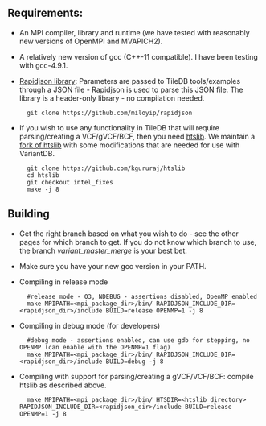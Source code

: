 ## Requirements:
* An MPI compiler, library and runtime (we have tested with reasonably new versions of OpenMPI and MVAPICH2).
* A relatively new version of gcc (C++-11 compatible). I have been testing with gcc-4.9.1.
* [Rapidjson library](https://github.com/miloyip/rapidjson): Parameters are passed to TileDB tools/examples through a JSON file - Rapidjson is used to parse this JSON file. The library is a header-only library - no compilation needed.

        git clone https://github.com/miloyip/rapidjson

* If you wish to use any functionality in TileDB that will require parsing/creating a VCF/gVCF/BCF, then you need [htslib](https://github.com/samtools/htslib). We maintain a [fork of htslib](https://github.com/kgururaj/htslib) with some modifications that are needed for use with VariantDB.

        git clone https://github.com/kgururaj/htslib
        cd htslib
        git checkout intel_fixes
        make -j 8

## Building
* Get the right branch based on what you wish to do - see the other pages for which branch to get. If you do not know which branch to use, the branch *variant_master_merge* is your best bet.
* Make sure you have your new gcc version in your PATH.
* Compiling in release mode

        #release mode - O3, NDEBUG - assertions disabled, OpenMP enabled
        make MPIPATH=<mpi_package_dir>/bin/ RAPIDJSON_INCLUDE_DIR=<rapidjson_dir>/include BUILD=release OPENMP=1 -j 8

* Compiling in debug mode (for developers)

        #debug mode - assertions enabled, can use gdb for stepping, no OPENMP (can enable with the OPENMP=1 flag)
        make MPIPATH=<mpi_package_dir>/bin/ RAPIDJSON_INCLUDE_DIR=<rapidjson_dir>/include BUILD=debug -j 8

* Compiling with support for parsing/creating a gVCF/VCF/BCF: compile htslib as described above.

        make MPIPATH=<mpi_package_dir>/bin/ HTSDIR=<htslib_directory> RAPIDJSON_INCLUDE_DIR=<rapidjson_dir>/include BUILD=release OPENMP=1 -j 8